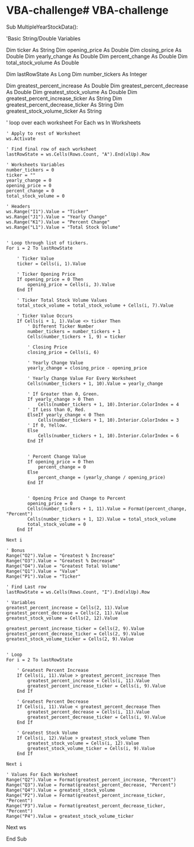 # VBA-challenge# VBA-challenge
Sub MultipleYearStockData():

'Basic String/Double Variables

Dim ticker As String
Dim opening_price As Double
Dim closing_price As Double
Dim yearly_change As Double
Dim percent_change As Double
Dim total_stock_volume As Double

Dim lastRowState As Long
Dim number_tickers As Integer

Dim greatest_percent_increase As Double
Dim greatest_percent_decrease As Double
Dim greatest_stock_volume As Double
Dim greatest_percent_increase_ticker As String
Dim greatest_percent_decrease_ticker As String
Dim greatest_stock_volume_ticker As String

' loop over each worksheet
For Each ws In Worksheets

    ' Apply to rest of Worksheet
    ws.Activate

    ' Find final row of each worksheet
    lastRowState = ws.Cells(Rows.Count, "A").End(xlUp).Row

    ' Worksheets Variables
    number_tickers = 0
    ticker = ""
    yearly_change = 0
    opening_price = 0
    percent_change = 0
    total_stock_volume = 0 
    
    ' Headers
    ws.Range("I1").Value = "Ticker"
    ws.Range("J1").Value = "Yearly Change"
    ws.Range("K1").Value = "Percent Change"
    ws.Range("L1").Value = "Total Stock Volume"
    
    
    ' Loop through list of tickers.
    For i = 2 To lastRowState

        ' Ticker Value
        ticker = Cells(i, 1).Value
        
        ' Ticker Opening Price
        If opening_price = 0 Then
            opening_price = Cells(i, 3).Value
        End If
        
        ' Ticker Total Stock Volume Values
        total_stock_volume = total_stock_volume + Cells(i, 7).Value
        
        ' Ticker Value Occurs
        If Cells(i + 1, 1).Value <> ticker Then
            ' Different Ticker Number
            number_tickers = number_tickers + 1
            Cells(number_tickers + 1, 9) = ticker
            
            ' Closing Price
            closing_price = Cells(i, 6)
            
            ' Yearly Change Value
            yearly_change = closing_price - opening_price
            
            ' Yearly Change Value For Every Worksheet
            Cells(number_tickers + 1, 10).Value = yearly_change
            
            ' If Greater than 0, Green.
            If yearly_change > 0 Then
                Cells(number_tickers + 1, 10).Interior.ColorIndex = 4
            ' If Less than 0, Red.
            ElseIf yearly_change < 0 Then
                Cells(number_tickers + 1, 10).Interior.ColorIndex = 3
            ' If 0, Yellow.
            Else
                Cells(number_tickers + 1, 10).Interior.ColorIndex = 6
            End If
            
            
            ' Percent Change Value
            If opening_price = 0 Then
                percent_change = 0
            Else
                percent_change = (yearly_change / opening_price)
            End If
            
            
            ' Opening Price and Change to Percent
            opening_price = 0
            Cells(number_tickers + 1, 11).Value = Format(percent_change, "Percent")
            Cells(number_tickers + 1, 12).Value = total_stock_volume
            total_stock_volume = 0
        End If
        
    Next i
    
    ' Bonus
    Range("O2").Value = "Greatest % Increase"
    Range("O3").Value = "Greatest % Decrease"
    Range("O4").Value = "Greatest Total Volume"
    Range("Q1").Value = "Value"    
    Range("P1").Value = "Ticker" 
    
    ' Find Last row
    lastRowState = ws.Cells(Rows.Count, "I").End(xlUp).Row
    
    ' Variables
    greatest_percent_increase = Cells(2, 11).Value
    greatest_percent_decrease = Cells(2, 11).Value    
    greatest_stock_volume = Cells(2, 12).Value
    
    greatest_percent_increase_ticker = Cells(2, 9).Value    
    greatest_percent_decrease_ticker = Cells(2, 9).Value
    greatest_stock_volume_ticker = Cells(2, 9).Value
    
    
    ' Loop
    For i = 2 To lastRowState
    
        ' Greatest Percent Increase
        If Cells(i, 11).Value > greatest_percent_increase Then
            greatest_percent_increase = Cells(i, 11).Value
            greatest_percent_increase_ticker = Cells(i, 9).Value
        End If
        
        ' Greatest Percent Decrease
        If Cells(i, 11).Value < greatest_percent_decrease Then
            greatest_percent_decrease = Cells(i, 11).Value
            greatest_percent_decrease_ticker = Cells(i, 9).Value
        End If
        
        ' Greatest Stock Volume
        If Cells(i, 12).Value > greatest_stock_volume Then
            greatest_stock_volume = Cells(i, 12).Value
            greatest_stock_volume_ticker = Cells(i, 9).Value
        End If
        
    Next i
    
    ' Values For Each Worksheet
    Range("Q2").Value = Format(greatest_percent_increase, "Percent")
    Range("Q3").Value = Format(greatest_percent_decrease, "Percent")
    Range("Q4").Value = greatest_stock_volume
    Range("P2").Value = Format(greatest_percent_increase_ticker, "Percent")
    Range("P3").Value = Format(greatest_percent_decrease_ticker, "Percent")
    Range("P4").Value = greatest_stock_volume_ticker
   
Next ws


End Sub

